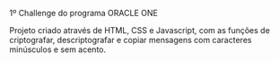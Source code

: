 1º Challenge do programa ORACLE ONE

Projeto criado através de HTML, CSS e Javascript, com as funções de criptografar, descriptografar e copiar mensagens com caracteres minúsculos e sem acento.

